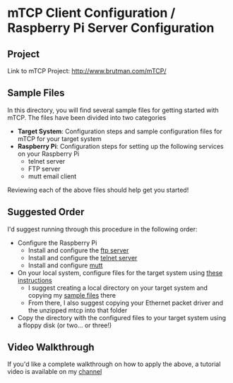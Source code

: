 # mTCP Client Configuration / Raspberry Pi Server Configuration

## Project
Link to mTCP Project: http://www.brutman.com/mTCP/

## Sample Files
In this directory, you will find several sample files for getting started with mTCP.  The files have been divided into two categories
* **Target System**: Configuration steps and sample configuration files for mTCP for your target system
* **Raspberry Pi**: Configuration steps for setting up the following services on your Raspberry Pi
  * telnet server
  * FTP server
  * mutt email client
 
Reviewing each of the above files should help get you started!

## Suggested Order
I'd suggest running through this procedure in the following order:
* Configure the Raspberry Pi
  * Install and configure the [ftp server](raspberry_pi/ftp_server.txt)
  * Install and configure the [telnet server](raspberry_pi/telnet_server.txt)
  * Install and configure [mutt](raspberry_pi/mutt.txt)
* On your local system, configure files for the target system using [these instructions](target_system/mtcp.txt)
  * I suggest creating a local directory on your target system and copying my [sample files](target_system/mtcp_files) there
  * From there, I also suggest copying your Ethernet packet driver and the unzipped mtcp into that folder
* Copy the directory with the configured files to your target system using a floppy disk (or two... or three!)

## Video Walkthrough
If you'd like a complete walkthrough on how to apply the above, a tutorial video is available on my [channel](https://www.youtube.com/channel/UCq2-mTyQ0EVh5FmUG9D6xyA) 